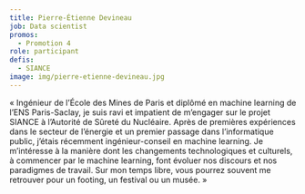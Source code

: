 ```yaml
---
title: Pierre-Étienne Devineau
job: Data scientist
promos:
  - Promotion 4
role: participant
defis:
  - SIANCE
image: img/pierre-etienne-devineau.jpg
---
```

« Ingénieur de l’École des Mines de Paris et diplômé en machine learning de l’ENS Paris-Saclay, je suis ravi et impatient de m’engager sur le projet SIANCE à l’Autorité de Sûreté du Nucléaire. Après de premières expériences dans le secteur de l’énergie et un premier passage dans l’informatique public, j’étais récemment ingénieur-conseil en machine learning. Je m’intéresse à la manière dont les changements technologiques et culturels, à commencer par le machine learning, font évoluer nos discours et nos paradigmes de travail. Sur mon temps libre, vous pourrez souvent me retrouver pour un footing, un festival ou un musée. »
